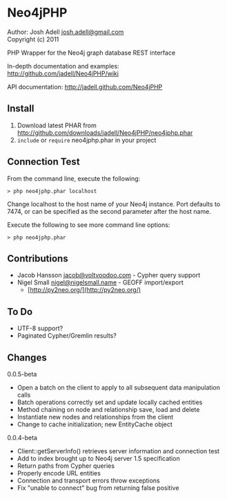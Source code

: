 Neo4jPHP
========
Author: Josh Adell <josh.adell@gmail.com>  
Copyright (c) 2011  

PHP Wrapper for the Neo4j graph database REST interface

In-depth documentation and examples: http://github.com/jadell/Neo4jPHP/wiki

API documentation: http://jadell.github.com/Neo4jPHP

Install
-------
1. Download latest PHAR from http://github.com/downloads/jadell/Neo4jPHP/neo4jphp.phar
2. `include` or `require` neo4jphp.phar in your project

Connection Test
---------------
From the command line, execute the following:

    > php neo4jphp.phar localhost

Change localhost to the host name of your Neo4j instance.  Port defaults to 7474, or can be specified as the second parameter after the host name.

Execute the following to see more command line options:

    > php neo4jphp.phar


Contributions
-------------
* Jacob Hansson <jacob@voltvoodoo.com> - Cypher query support
* Nigel Small <nigel@nigelsmall.name> - GEOFF import/export
  * [http://py2neo.org/](http://py2neo.org/)


To Do
-----
* UTF-8 support?
* Paginated Cypher/Gremlin results?


Changes
-------

0.0.5-beta

* Open a batch on the client to apply to all subsequent data manipulation calls
* Batch operations correctly set and update locally cached entities
* Method chaining on node and relationship save, load and delete
* Instantiate new nodes and relationships from the client
* Change to cache initialization; new EntityCache object

0.0.4-beta

* Client::getServerInfo() retrieves server information and connection test
* Add to index brought up to Neo4j server 1.5 specification
* Return paths from Cypher queries
* Properly encode URL entities
* Connection and transport errors throw exceptions
* Fix "unable to connect" bug from returning false positive